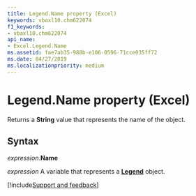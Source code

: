```yaml
---
title: Legend.Name property (Excel)
keywords: vbaxl10.chm622074
f1_keywords:
- vbaxl10.chm622074
api_name:
- Excel.Legend.Name
ms.assetid: fae7ab35-988b-e106-0596-71cce035ff72
ms.date: 04/27/2019
ms.localizationpriority: medium
---
```



# Legend.Name property (Excel)

Returns a **String** value that represents the name of the object.


## Syntax

_expression_.**Name**

_expression_ A variable that represents a **[Legend](excel.legend(object).md)** object.




[!include[Support and feedback](~/includes/feedback-boilerplate.md)]